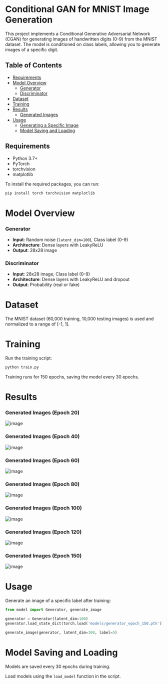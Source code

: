 # Conditional GAN for MNIST Image Generation

This project implements a Conditional Generative Adversarial Network (CGAN) for generating images of handwritten digits (0-9) from the MNIST dataset. The model is conditioned on class labels, allowing you to generate images of a specific digit.

## Table of Contents
- [Requirements](#requirements)
- [Model Overview](#model-overview)
  - [Generator](#generator)
  - [Discriminator](#discriminator)
- [Dataset](#dataset)
- [Training](#training)
- [Results](#results)
  - [Generated Images](#generated-images)
- [Usage](#usage)
  - [Generating a Specific Image](#generating-a-specific-image)
  - [Model Saving and Loading](#model-saving-and-loading)

## Requirements

- Python 3.7+
- PyTorch
- torchvision
- matplotlib

To install the required packages, you can run:

```bash
pip install torch torchvision matplotlib

```
# Model Overview

### Generator
- **Input**: Random noise (`latent_dim=100`), Class label (0-9)
- **Architecture**: Dense layers with LeakyReLU
- **Output**: 28x28 image

### Discriminator
- **Input**: 28x28 image, Class label (0-9)
- **Architecture**: Dense layers with LeakyReLU and dropout
- **Output**: Probability (real or fake)

# Dataset

The MNIST dataset (60,000 training, 10,000 testing images) is used and normalized to a range of [-1, 1].

# Training

Run the training script:

```bash
python train.py

```

Training runs for 150 epochs, saving the model every 30 epochs.

# Results

### Generated Images (Epoch 20)

![image](https://github.com/user-attachments/assets/3a967a20-993b-4c5f-95ed-8393a50349ee)

### Generated Images (Epoch 40)

![image](https://github.com/user-attachments/assets/71cab690-b5d8-4d5a-b11e-756a17cd1567)

### Generated Images (Epoch 60)

![image](https://github.com/user-attachments/assets/736564d3-ae89-4118-b579-2db282fefe02)

### Generated Images (Epoch 80)

![image](https://github.com/user-attachments/assets/5e4917ea-10f8-4b6b-aa18-399c5d561fc5)

### Generated Images (Epoch 100)

![image](https://github.com/user-attachments/assets/ffc838cb-869e-48d0-9eb1-516731927e06)

### Generated Images (Epoch 120)

![image](https://github.com/user-attachments/assets/66aa92d1-46f6-4a20-82b5-0d7aa223c9b2)

### Generated Images (Epoch 150)

![image](https://github.com/user-attachments/assets/5e1ad0c0-e61a-4a6e-82be-2d008dbe36a6)

# Usage

Generate an image of a specific label after training:

```python
from model import Generator, generate_image

generator = Generator(latent_dim=100)
generator.load_state_dict(torch.load('models/generator_epoch_150.pth'))

generate_image(generator, latent_dim=100, label=5)

```

# Model Saving and Loading

Models are saved every 30 epochs during training.  

Load models using the `load_model` function in the script.
